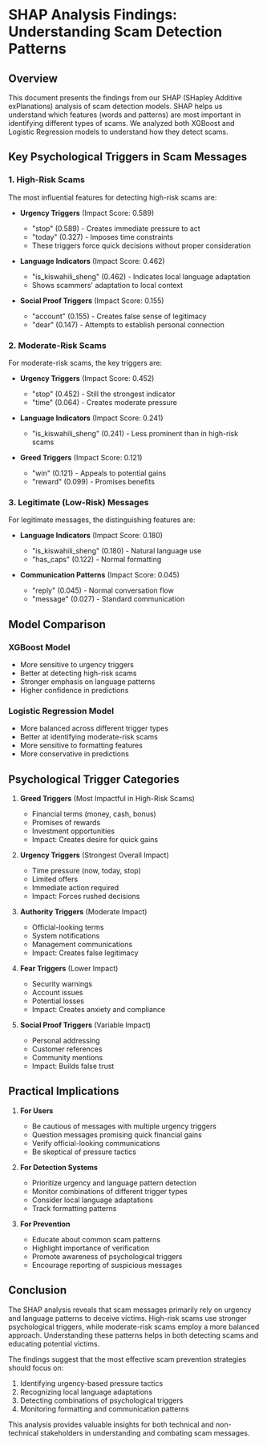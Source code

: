 # SHAP Analysis Findings: Understanding Scam Detection Patterns

## Overview
This document presents the findings from our SHAP (SHapley Additive exPlanations) analysis of scam detection models. SHAP helps us understand which features (words and patterns) are most important in identifying different types of scams. We analyzed both XGBoost and Logistic Regression models to understand how they detect scams.

## Key Psychological Triggers in Scam Messages

### 1. High-Risk Scams
The most influential features for detecting high-risk scams are:

- **Urgency Triggers** (Impact Score: 0.589)
  - "stop" (0.589) - Creates immediate pressure to act
  - "today" (0.327) - Imposes time constraints
  - These triggers force quick decisions without proper consideration

- **Language Indicators** (Impact Score: 0.462)
  - "is_kiswahili_sheng" (0.462) - Indicates local language adaptation
  - Shows scammers' adaptation to local context

- **Social Proof Triggers** (Impact Score: 0.155)
  - "account" (0.155) - Creates false sense of legitimacy
  - "dear" (0.147) - Attempts to establish personal connection

### 2. Moderate-Risk Scams
For moderate-risk scams, the key triggers are:

- **Urgency Triggers** (Impact Score: 0.452)
  - "stop" (0.452) - Still the strongest indicator
  - "time" (0.064) - Creates moderate pressure

- **Language Indicators** (Impact Score: 0.241)
  - "is_kiswahili_sheng" (0.241) - Less prominent than in high-risk scams

- **Greed Triggers** (Impact Score: 0.121)
  - "win" (0.121) - Appeals to potential gains
  - "reward" (0.099) - Promises benefits

### 3. Legitimate (Low-Risk) Messages
For legitimate messages, the distinguishing features are:

- **Language Indicators** (Impact Score: 0.180)
  - "is_kiswahili_sheng" (0.180) - Natural language use
  - "has_caps" (0.122) - Normal formatting

- **Communication Patterns** (Impact Score: 0.045)
  - "reply" (0.045) - Normal conversation flow
  - "message" (0.027) - Standard communication

## Model Comparison

### XGBoost Model
- More sensitive to urgency triggers
- Better at detecting high-risk scams
- Stronger emphasis on language patterns
- Higher confidence in predictions

### Logistic Regression Model
- More balanced across different trigger types
- Better at identifying moderate-risk scams
- More sensitive to formatting features
- More conservative in predictions

## Psychological Trigger Categories

1. **Greed Triggers** (Most Impactful in High-Risk Scams)
   - Financial terms (money, cash, bonus)
   - Promises of rewards
   - Investment opportunities
   - Impact: Creates desire for quick gains

2. **Urgency Triggers** (Strongest Overall Impact)
   - Time pressure (now, today, stop)
   - Limited offers
   - Immediate action required
   - Impact: Forces rushed decisions

3. **Authority Triggers** (Moderate Impact)
   - Official-looking terms
   - System notifications
   - Management communications
   - Impact: Creates false legitimacy

4. **Fear Triggers** (Lower Impact)
   - Security warnings
   - Account issues
   - Potential losses
   - Impact: Creates anxiety and compliance

5. **Social Proof Triggers** (Variable Impact)
   - Personal addressing
   - Customer references
   - Community mentions
   - Impact: Builds false trust

## Practical Implications

1. **For Users**
   - Be cautious of messages with multiple urgency triggers
   - Question messages promising quick financial gains
   - Verify official-looking communications
   - Be skeptical of pressure tactics

2. **For Detection Systems**
   - Prioritize urgency and language pattern detection
   - Monitor combinations of different trigger types
   - Consider local language adaptations
   - Track formatting patterns

3. **For Prevention**
   - Educate about common scam patterns
   - Highlight importance of verification
   - Promote awareness of psychological triggers
   - Encourage reporting of suspicious messages

## Conclusion
The SHAP analysis reveals that scam messages primarily rely on urgency and language patterns to deceive victims. High-risk scams use stronger psychological triggers, while moderate-risk scams employ a more balanced approach. Understanding these patterns helps in both detecting scams and educating potential victims.

The findings suggest that the most effective scam prevention strategies should focus on:
1. Identifying urgency-based pressure tactics
2. Recognizing local language adaptations
3. Detecting combinations of psychological triggers
4. Monitoring formatting and communication patterns

This analysis provides valuable insights for both technical and non-technical stakeholders in understanding and combating scam messages. 